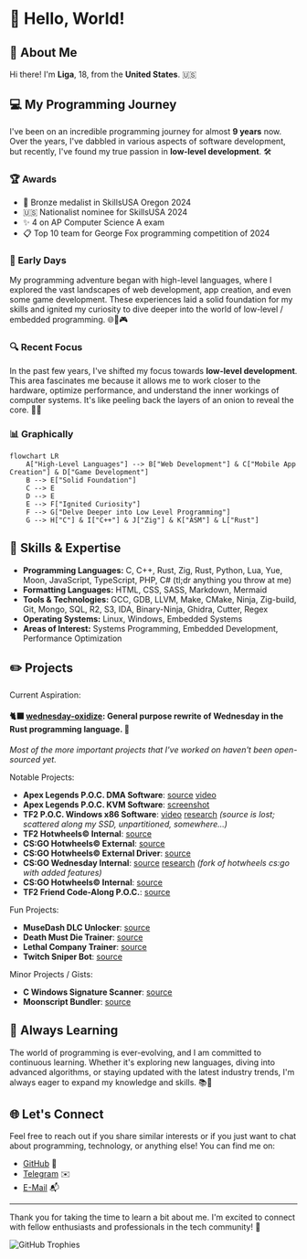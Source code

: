 # 👋 Hello, World!

## 🌟 About Me

Hi there! I'm **Liga**, 18, from the **United States**. 🇺🇸

## 💻 My Programming Journey

I've been on an incredible programming journey for almost **9 years** now. Over the years, I've dabbled in various aspects of software development, but recently, I've found my true passion in **low-level development**. 🛠️

### 🏆 Awards
- 🥉 Bronze medalist in SkillsUSA Oregon 2024
- 🇺🇸 Nationalist nominee for SkillsUSA 2024
- ✨ 4 on AP Computer Science A exam
- 📋 Top 10 team for George Fox programming competition of 2024

### 🏁 Early Days

My programming adventure began with high-level languages, where I explored the vast landscapes of web development, app creation, and even some game development. These experiences laid a solid foundation for my skills and ignited my curiosity to dive deeper into the world of low-level / embedded programming. 🌐📱🎮

### 🔍 Recent Focus

In the past few years, I've shifted my focus towards **low-level development**. This area fascinates me because it allows me to work closer to the hardware, optimize performance, and understand the inner workings of computer systems. It's like peeling back the layers of an onion to reveal the core. 🧅🔧

### 📊 Graphically

```mermaid
flowchart LR
    A["High-Level Languages"] --> B["Web Development"] & C["Mobile App Creation"] & D["Game Development"]
    B --> E["Solid Foundation"]
    C --> E
    D --> E
    E --> F["Ignited Curiosity"]
    F --> G["Delve Deeper into Low Level Programming"]
    G --> H["C"] & I["C++"] & J["Zig"] & K["ASM"] & L["Rust"]
```

## 🚀 Skills & Expertise

- **Programming Languages:** C, C++, Rust, Zig, Rust, Python, Lua, Yue, Moon, JavaScript, TypeScript, PHP, C# (tl;dr anything you throw at me)
- **Formatting Languages:** HTML, CSS, SASS, Markdown, Mermaid
- **Tools & Technologies:** GCC, GDB, LLVM, Make, CMake, Ninja, Zig-build, Git, Mongo, SQL, R2, S3, IDA, Binary-Ninja, Ghidra, Cutter, Regex
- **Operating Systems:** Linux, Windows, Embedded Systems
- **Areas of Interest:** Systems Programming, Embedded Development, Performance Optimization

## ✏️ Projects

Current Aspiration:
#### 🐈‍⬛ **[wednesday-oxidize](https://github.com/windows-fryer/wednesday-oxidize)**: General purpose rewrite of Wednesday in the Rust programming language. 🦀

*Most of the more important projects that I've worked on haven't been open-sourced yet.*

Notable Projects:
- **Apex Legends P.O.C. DMA Software**: [source](https://github.com/wednesdaywtf/apex-dma/tree/trunk) [video](https://streamable.com/fz89vg)
- **Apex Legends P.O.C. KVM Software**: [screenshot](https://imgur.com/xst12zp)
- **TF2 P.O.C. Windows x86 Software**: [video](https://streamable.com/dsyils) [research](https://www.unknowncheats.me/forum/team-fortress-2-a/593509-alternative-third-person-angles.html) *(source is lost; scattered along my SSD, unpartitioned, somewhere...)*
- **TF2 Hotwheels© Internal**: [source](https://github.com/hotwheels-vip/tf2-internal/)
- **CS:GO Hotwheels© External**: [source](https://github.com/hotwheels-vip/csgo-external)
- **CS:GO Hotwheels© External Driver**: [source](https://github.com/hotwheels-vip/csgo-external-driver)
- **CS:GO Wednesday Internal**: [source](https://github.com/windows-fryer/wednesday-csgo) [research](https://www.unknowncheats.me/forum/3324734-post4.html) *(fork of hotwheels cs:go with added features)* 
- **CS:GO Hotwheels© Internal**: [source](https://github.com/hotwheels-vip/csgo-internal)
- **TF2 Friend Code-Along P.O.C.**: [source](https://github.com/windows-fryer/skeletons_cx)

Fun Projects:
- **MuseDash DLC Unlocker**: [source](https://github.com/windows-fryer/musedash-unlocker)
- **Death Must Die Trainer**: [source](https://github.com/windows-fryer/death-must-gamble)
- **Lethal Company Trainer**: [source](https://github.com/wednesdaywtf/lethal-company)
- **Twitch Sniper Bot**: [source](https://github.com/windows-fryer/sniper-bot/)

Minor Projects / Gists:
- **C Windows Signature Scanner**: [source](https://github.com/windows-fryer/CigFinder)
- **Moonscript Bundler**: [source](https://github.com/windows-fryer/moon_bundler)

## 🌱 Always Learning

The world of programming is ever-evolving, and I am committed to continuous learning. Whether it's exploring new languages, diving into advanced algorithms, or staying updated with the latest industry trends, I'm always eager to expand my knowledge and skills. 📚🚀

## 🌐 Let's Connect

Feel free to reach out if you share similar interests or if you just want to chat about programming, technology, or anything else! You can find me on:

- [GitHub](https://github.com/windows-fryer/windows-fryer/) 🐙
- [Telegram](https://t.me/intCast) ✉️
- [E-Mail](mailto:githubwindowsfryer.tacking693@passmail.net) 📬

---

Thank you for taking the time to learn a bit about me. I'm excited to connect with fellow enthusiasts and professionals in the tech community! 🚀


![GitHub Trophies](https://github-profile-trophy.vercel.app/?username=windows-fryer&theme=oldie)
